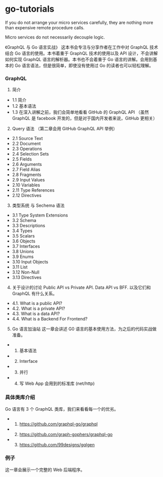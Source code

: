 # go-tutorials

If you do not arrange your micro services carefully, they are nothing more than expensive remote procedure calls.

Micro services do not necessarily decouple logic.

《GraphQL 与 Go 语言实战》
这本书会专注与分享作者在工作中对 GraphQL 技术结合 Go 语言的使用。本书着重于 GraphQL 技术的使用以及 API 设计，不会讲解如何实现 GraphQL 语言的解析器。本书也不会着重于 Go 语言的讲解。会用到基本的 Go 语言语法，但是很简单，即使没有使用过 Go 的读者也可以轻松理解。

### GraphQL
1. 简介
  - 1.1 简介
  - 1.2 基本语法
  - 1.3 在深入讲解之前，我们会简单地看看 GitHub 的 GraphQL API （虽然 GraphQL 是 facebook 开发的，但是对于国内开发者来说，GitHub 更相关）
2. Query 语法 （第二章会用 GitHub GraphQL API 举例）
  - 2.1 Source Text
  - 2.2 Document
  - 2.3 Operations
  - 2.4 Selection Sets
  - 2.5 Fields
  - 2.6 Arguments
  - 2.7 Field Alias
  - 2.8 Fragments
  - 2.9 Input Values
  - 2.10 Variables
  - 2.11 Type References
  - 2.12 Directives
3. 类型系统 与 Sechema 语法
  - 3.1 Type System Extensions
  - 3.2 Schema
  - 3.3 Descriptions
  - 3.4 Types
  - 3.5 Scalars
  - 3.6 Objects
  - 3.7 Interfaces
  - 3.8 Unions
  - 3.9 Enums
  - 3.10 Input Objects
  - 3.11 List
  - 3.12 Non-Null
  - 3.13 Directives
4. 关于设计的讨论 Public API vs Private API. Data API vs BFF. 以及它们和 GraphQL 有什么关系。
  - 4.1. What is a public API?
  - 4.2. What is a private API?
  - 4.3. What is a data API?
  - 4.4. What is a Backend For Frontend?
5. Go 语言加油站
这一章会讲述 G0 语言的基本使用方法，为之后的代码实战做准备。
- 1. 基本语法
- 2. Interface
- 3. 并行
- 4. 写 Web App 会用到的标准库 (net/http)

### 具体类库介绍
Go 语言有 3 个 GraphQL 类库，我们来看看每一个的优劣。
- 1. https://github.com/graphql-go/graphql
- 2. https://github.com/graph-gophers/graphql-go
- 3. https://github.com/99designs/gqlgen
### 例子
这一章会展示一个完整的 Web 后端程序。

